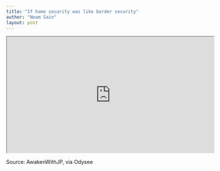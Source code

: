 ```yaml
---
title: "If home security was like border security"
author: "Noam Sain"
layout: post
---
```


<iframe id="odysee-iframe" width="560" height="315" src="https://odysee.com/$/embed/@AwakenWithJP:9/if-home-security-was-like-border:e?r=GtDwHcN8SZsYKXnG7DCfw2vvjBKDS8FE" allowfullscreen></iframe>

Source: AwakenWithJP, via Odysee
